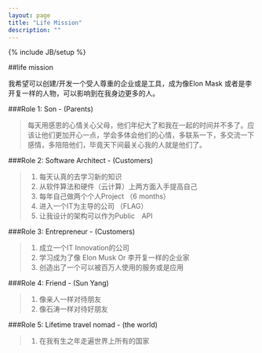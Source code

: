 ```yaml
---
layout: page
title: "Life Mission"
description: ""
---
```

{% include JB/setup %}


##life mission 

我希望可以创建/开发一个受人尊重的企业或是工具，成为像Elon Mask 或者是李开复一样的人物，可以影响到在我身边更多的人。

###Role 1: Son - (Parents)

>每天用感恩的心情关心父母，他们年纪大了和我在一起的时间并不多了。应该让他们更加开心一点，学会多体会他们的心情，多联系一下，多交流一下感情，多陪陪他们，毕竟天下间最关心我的人就是他们了。

###Role 2: Software Architect - (Customers)

>1. 每天认真的去学习新的知识
>2. 从软件算法和硬件（云计算）上两方面入手提高自己
>3. 每年自己做两个个人Project （6 months）
>4. 进入一个IT为主导的公司 （FLAG）
>5. 让我设计的架构可以作为Public　API

###Role 3: Entrepreneur - (Customers)
> 1. 成立一个IT Innovation的公司 
> 2. 学习成为了像 Elon Musk Or 李开复一样的企业家
> 3. 创造出了一个可以被百万人使用的服务或是应用

###Role 4: Friend - (Sun Yang)
> 1. 像亲人一样对待朋友
> 2. 像石涛一样对待好朋友

###Role 5: Lifetime travel nomad - (the world)
> 1. 在我有生之年走遍世界上所有的国家